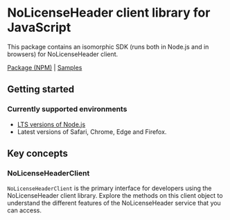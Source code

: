 # NoLicenseHeader client library for JavaScript

This package contains an isomorphic SDK (runs both in Node.js and in browsers) for NoLicenseHeader client.



[Package (NPM)](https://www.npmjs.com/package/nolicense-header) |
[Samples](https://github.com/Azure-Samples/azure-samples-js-management)

## Getting started

### Currently supported environments

- [LTS versions of Node.js](https://nodejs.org/about/releases/)
- Latest versions of Safari, Chrome, Edge and Firefox.




## Key concepts

### NoLicenseHeaderClient

`NoLicenseHeaderClient` is the primary interface for developers using the NoLicenseHeader client library. Explore the methods on this client object to understand the different features of the NoLicenseHeader service that you can access.

